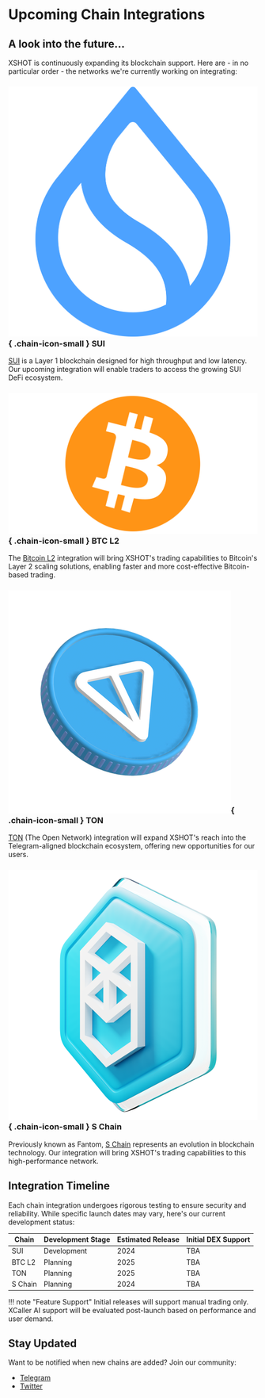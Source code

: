 # Upcoming Chain Integrations



## A look into the future...
XSHOT is continuously expanding its blockchain support. Here are - in no particular order - the networks we're currently working on integrating:
### ![SUI](../assets/blockchains/sui.png){ .chain-icon-small } SUI
[SUI](sui.md) is a Layer 1 blockchain designed for high throughput and low latency. Our upcoming integration will enable traders to access the growing SUI DeFi ecosystem.

### ![BTC L2](../assets/blockchains/btc.png){ .chain-icon-small } BTC L2
The [Bitcoin L2](btc.md) integration will bring XSHOT's trading capabilities to Bitcoin's Layer 2 scaling solutions, enabling faster and more cost-effective Bitcoin-based trading.

### ![TON](../assets/blockchains/ton.png){ .chain-icon-small } TON
[TON](ton.md) (The Open Network) integration will expand XSHOT's reach into the Telegram-aligned blockchain ecosystem, offering new opportunities for our users.

### ![S Chain](../assets/blockchains/ftm.png){ .chain-icon-small } S Chain
Previously known as Fantom, [S Chain](s.md) represents an evolution in blockchain technology. Our integration will bring XSHOT's trading capabilities to this high-performance network.

## Integration Timeline

Each chain integration undergoes rigorous testing to ensure security and reliability. While specific launch dates may vary, here's our current development status:

| Chain | Development Stage | Estimated Release | Initial DEX Support |
|-------|-------------------|-------------------|-------------------|
| SUI | Development       | 2024              | TBA |
| BTC L2 | Planning          | 2025              | TBA |
| TON | Planning          | 2025              | TBA |
| S Chain | Planning          | 2024              | TBA |

!!! note "Feature Support"
    Initial releases will support manual trading only. XCaller AI support will be evaluated post-launch based on performance and user demand.

## Stay Updated

Want to be notified when new chains are added? Join our community:

- [Telegram](https://t.me/xerc20)
- [Twitter](https://x.com/xshot_trading)
